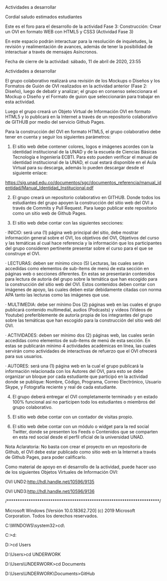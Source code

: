 Actividades a desarrollar

Cordial saludo estimados estudiantes

Este es el foro para el desarrollo de la  actividad Fase 3: Construcción: Crear un OVI en formato WEB con HTML5 y CSS3 (Actividad Fase 3)

En este espacio podrán interactuar para la resolución de inquietudes, la revisión y realimentación de avances, además de tener la posibilidad de interactuar a través de mensajes Asíncronos.

Fecha de cierre de la actividad: sábado, 11 de abril de 2020, 23:55

Actividades a desarrollar

El grupo colaborativo realizará una revisión de los Mockups o Diseños y los Formatos de Guión de OVI realizados en la actividad anterior (Fase 2: Diseño), luego de debatir y analizar; el grupo en consenso seleccionara el Mockup o Diseño y el Formato de guion que seleccionarán para trabajar en esta actividad.

Luego el grupo creará un Objeto Virtual de Información OVI en formato HTML5 y lo publicará en la Internet a través de un repositorio colaborativo de GITHUB por medio del servicio Github Pages. 

 Para la construcción del OVI en formato HTML5, el grupo colaborativo debe tener en cuenta y seguir los siguientes parámetros:

 1.   El sitio web debe contener colores, logos e imágenes acordes con la identidad institucional de la UNAD y de la escuela de Ciencias Básicas Tecnología e Ingeniería ECBTI. Para esto pueden verificar el manual de identidad institucional de la UNAD, el cual estará disponible en el Aula Virtual para su descarga, además lo pueden descargar desde el siguiente enlace:

 https://sig.unad.edu.co/documentos/sgc/documentos_referencia/manual_identidad/Manual_Identidad_Institucional.pdf 

2.   El grupo creará un repositorio colaborativo en GITHUB. Donde todos los estudiantes del grupo apoyen la construcción del sitio web del OVI a través de Commits y Pull Request. Para luego publicar este repositorio como un sitio web de Github Pages. 

3.   El sitio web debe contar con las siguientes secciones: 

·         INICIO: será una (1) página web principal del sitio, debe mostrar información general sobre el OVI, los objetivos del OVI, Objetivos del curso y las temáticas al cual hace referencia y la información que los participantes del grupo consideren pertinente presentar sobre el curso para el que se construye el OVI.  

·         LECTURAS: deben ser mínimo cinco (5) Lecturas, las cuales serán accedidas como elementos de sub-ítems de menú de esta sección en páginas web o secciones diferentes. En estas se presentarán contenidos para lectura de autoría del grupo sobre la temática que han escogido para la construcción del sitio web del OVI. Estos contenidos deben contar con imágenes de apoyo, las cuales deben estar debidamente citadas con norma APA tanto las lecturas como las imágenes que use. 

·         MULTIMEDIA: debe ser mínimo Dos (2) páginas web en las cuales el grupo publicará contenido multimedial, audios (Podcasts) y vídeos (Vídeos de Youtube) preferiblemente de autoría propia de los integrantes del grupo sobre las temáticas que han escogido para la construcción del sitio web del OVI. 

·         ACTIVIDADES: deben ser mínimo dos (2) páginas web, las cuales serán accedidas como elementos de sub-ítems de menú de esta sección. En estas se publicarán mínimo 4 actividades académicas en línea, las cuales servirán como actividades de interactivas de refuerzo que el OVI ofrecerá para sus usuarios. 

·         AUTORES: será una (1) página web en la cual el grupo publicará la información relacionada con los Autores del OVI, para esto se debe organizar un bloque por cada estudiante que participó en la actividad donde se publique: Nombre, Código, Programa, Correo Electrónico, Usuario Skype, y Fotografía reciente y real de cada estudiante.

4.   El grupo deberá entregar el OVI completamente terminado y en estado 100% funcional así no participen todo los estudiantes o miembros del grupo colaborativo.

5.   El sitio web debe contar con un contador de visitas propio.

 6.   El sitio web debe contar con un módulo o widget para la red social Twitter, donde se presenten los Feeds o Contenidos que se comparten en esta red social desde el perfil oficial de la universidad UNAD.

 Nota Aclaratoria: No basta con crear el proyecto en un repositorio de Github, el OVI debe estar publicado como sitio web en la Internet a través de Github Pages, para poder calificarlo.

 Como material de apoyo en el desarrollo de la actividad, puede hacer uso de los siguientes Objetos Virtuales de Información OVI:

OVI UND2:http://hdl.handle.net/10596/9135

 OVI UND3:http://hdl.handle.net/10596/9136

/**********************************************************************/

Microsoft Windows [Versión 10.0.18362.720]
(c) 2019 Microsoft Corporation. Todos los derechos reservados.

C:\WINDOWS\system32>cd\

C:\>d:

D:\>cd Users

D:\Users>cd UNDERWORK

D:\Users\UNDERWORK>cd Documents

D:\Users\UNDERWORK\Documents>GitHub
